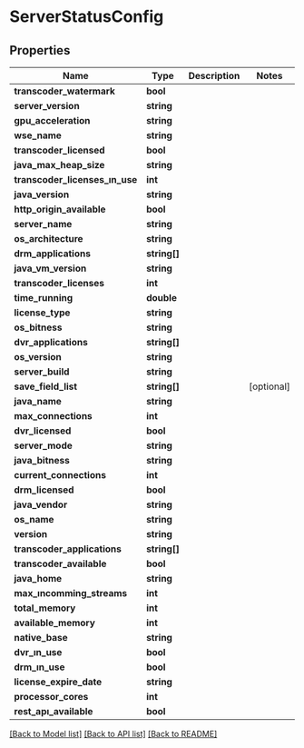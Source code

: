 # ServerStatusConfig

## Properties
Name | Type | Description | Notes
------------ | ------------- | ------------- | -------------
**transcoder_watermark** | **bool** |  | 
**server_version** | **string** |  | 
**gpu_acceleration** | **string** |  | 
**wse_name** | **string** |  | 
**transcoder_licensed** | **bool** |  | 
**java_max_heap_size** | **string** |  | 
**transcoder_licenses_ın_use** | **int** |  | 
**java_version** | **string** |  | 
**http_origin_available** | **bool** |  | 
**server_name** | **string** |  | 
**os_architecture** | **string** |  | 
**drm_applications** | **string[]** |  | 
**java_vm_version** | **string** |  | 
**transcoder_licenses** | **int** |  | 
**time_running** | **double** |  | 
**license_type** | **string** |  | 
**os_bitness** | **string** |  | 
**dvr_applications** | **string[]** |  | 
**os_version** | **string** |  | 
**server_build** | **string** |  | 
**save_field_list** | **string[]** |  | [optional] 
**java_name** | **string** |  | 
**max_connections** | **int** |  | 
**dvr_licensed** | **bool** |  | 
**server_mode** | **string** |  | 
**java_bitness** | **string** |  | 
**current_connections** | **int** |  | 
**drm_licensed** | **bool** |  | 
**java_vendor** | **string** |  | 
**os_name** | **string** |  | 
**version** | **string** |  | 
**transcoder_applications** | **string[]** |  | 
**transcoder_available** | **bool** |  | 
**java_home** | **string** |  | 
**max_ıncomming_streams** | **int** |  | 
**total_memory** | **int** |  | 
**available_memory** | **int** |  | 
**native_base** | **string** |  | 
**dvr_ın_use** | **bool** |  | 
**drm_ın_use** | **bool** |  | 
**license_expire_date** | **string** |  | 
**processor_cores** | **int** |  | 
**rest_apı_available** | **bool** |  | 

[[Back to Model list]](../README.md#documentation-for-models) [[Back to API list]](../README.md#documentation-for-api-endpoints) [[Back to README]](../README.md)


